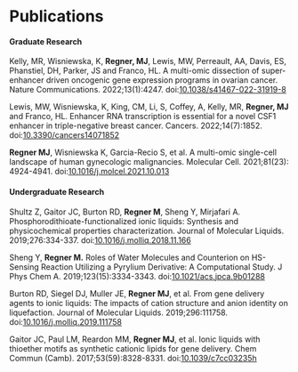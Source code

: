 # Publications

#### **Graduate Research**
Kelly, MR, Wisniewska, K, **Regner, MJ**, Lewis, MW, Perreault, AA, Davis, ES, Phanstiel, DH, Parker, JS and Franco, HL. A multi-omic dissection of super-enhancer driven oncogenic gene expression programs in ovarian cancer. Nature Communications. 2022;13(1):4247. doi:[10.1038/s41467-022-31919-8](https://www.nature.com/articles/s41467-022-31919-8)

Lewis, MW, Wisniewska, K, King, CM, Li, S, Coffey, A, Kelly, MR, **Regner, MJ** and Franco, HL. Enhancer RNA transcription is essential for a novel CSF1 enhancer in triple-negative breast cancer. Cancers. 2022;14(7):1852. doi:[10.3390/cancers14071852](https://doi.org/10.3390/cancers14071852)

**Regner MJ**, Wisniewska K, Garcia-Recio S, et al. A multi-omic single-cell landscape of human gynecologic malignancies. Molecular Cell. 2021;81(23): 4924-4941. doi:[10.1016/j.molcel.2021.10.013](https://doi.org/10.1016/j.molcel.2021.10.013)
#### **Undergraduate Research**
Shultz Z, Gaitor JC, Burton RD, **Regner M**, Sheng Y, Mirjafari A. Phosphorodithioate-functionalized ionic liquids: Synthesis and physicochemical properties characterization. Journal of Molecular Liquids. 2019;276:334-337. doi:[10.1016/j.molliq.2018.11.166](https://doi.org/10.1016/j.molliq.2018.11.166)

Sheng Y, **Regner M.** Roles of Water Molecules and Counterion on HS- Sensing Reaction Utilizing a Pyrylium Derivative: A Computational Study. J Phys Chem A. 2019;123(15):3334-3343. doi:[10.1021/acs.jpca.9b01288](https://doi.org/10.1021/acs.jpca.9b01288)

Burton RD, Siegel DJ, Muller JE, **Regner MJ**, et al. From gene delivery agents to ionic liquids: The impacts of cation structure and anion identity on liquefaction. Journal of Molecular Liquids. 2019;296:111758. doi:[10.1016/j.molliq.2019.111758](https://doi.org/doi:10.1016/j.molliq.2019.111758)

Gaitor JC, Paul LM, Reardon MM, **Regner MJ**, et al. Ionic liquids with thioether motifs as synthetic cationic lipids for gene delivery. Chem Commun (Camb). 2017;53(59):8328-8331. doi:[10.1039/c7cc03235h](https://doi.org/doi:10.1039/c7cc03235h)





